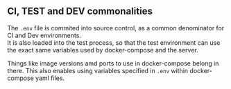 ## CI, TEST and DEV commonalities

The `.env` file is commited into source control, as a common denominator for CI and Dev environments.<br/>
It is also loaded into the test process, so that the test environment can use the exact same variables used by docker-compose and the server.

Things like image versions amd ports to use in docker-compose belong in there.
This also enables using variables specified in `.env` within docker-compose yaml files.